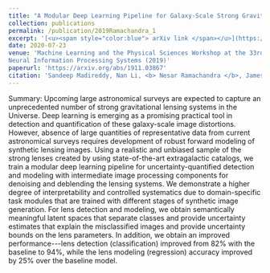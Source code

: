 ```yaml
---
title: "A Modular Deep Learning Pipeline for Galaxy-Scale Strong Gravitational Lens Detection and Modeling"
collection: publications
permalink: /publication/2019Ramachandra_1
excerpt: '[<u><span style="color:blue"> arXiv link </span></u>](https://arxiv.org/abs/1911.03867)'
date: 2020-07-23
venue: 'Machine Learning and the Physical Sciences Workshop at the 33rd Conference on
Neural Information Processing Systems (2019)'
paperurl: 'https://arxiv.org/abs/1911.03867'
citation: 'Sandeep Madireddy, Nan Li, <b> Nesar Ramachandra </b>, James Butler, Prasanna Balaprakash, Salman Habib, Katrin Heitmann; A Modular Deep Learning Pipeline for Galaxy-Scale Strong Gravitational Lens Detection and Modeling, Machine Learning and the Physical Sciences Workshop at the 33rd Conference on Neural Information Processing Systems (2019)'
---
```



Summary: Upcoming large astronomical surveys are expected to capture an unprecedented number of strong gravitational lensing systems in the Universe. Deep learning is emerging as a promising practical tool in detection and quantification of these galaxy-scale image distortions. However, absence of large quantities of representative data from current astronomical surveys requires development of robust forward modeling of synthetic lensing images. Using a realistic and unbiased sample of the strong lenses created by using state-of-the-art extragalactic catalogs, we train a modular deep learning pipeline for uncertainty-quantified detection and modeling with intermediate image processing components for denoising and deblending the lensing systems. We demonstrate a higher degree of interpretability and controlled systematics due to domain-specific task modules that are trained with different stages of synthetic image generation. For lens detection and modeling, we obtain semantically meaningful latent spaces that separate classes and provide uncertainty estimates that explain the misclassified images and provide uncertainty bounds on the lens parameters. In addition, we obtain an improved performance---lens detection (classification) improved from 82% with the baseline to 94%, while the lens modeling (regression) accuracy improved by 25% over the baseline model.
